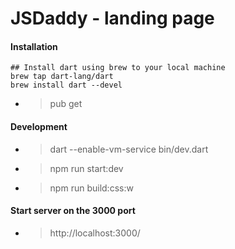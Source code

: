 # JSDaddy - landing page

#### Installation
```
## Install dart using brew to your local machine
brew tap dart-lang/dart
brew install dart --devel
```

- > pub get

#### Development
- > dart --enable-vm-service bin/dev.dart
- > npm run start:dev
- > npm run build:css:w

#### Start server on the 3000 port
- > http://localhost:3000/
